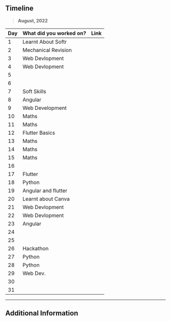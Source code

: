 ## Timeline

> **August, 2022**

|Day|What did you worked on?|Link|
|-------|------|--------|
|1|Learnt About Softr ||
|2|Mechanical Revision||
|3|Web Devlopment ||
|4|Web Devlopment ||
|5|||
|6|||
|7|Soft Skills||
|8|Angular||
|9|Web Development ||
|10|Maths ||
|11|Maths ||
|12|Flutter Basics||
|13|Maths ||
|14|Maths||
|15|Maths||
|16|||
|17|Flutter ||
|18|Python ||
|19|Angular and flutter ||
|20|Learnt about Canva ||
|21|Web Devlopment||
|22|Web Devlopment ||
|23|Angular||
|24|||
|25|||
|26|Hackathon ||
|27|Python ||
|28|Python ||
|29|Web Dev. ||
|30|||
|31|||



---

## Additional Information
